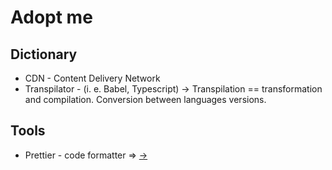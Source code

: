 # Adopt me

## Dictionary
- CDN - Content Delivery Network
- Transpilator - (i. e. Babel, Typescript) -> Transpilation == transformation and compilation. Conversion between languages versions.


## Tools
- Prettier - code formatter => [→](https://www.npmjs.com/package/prettier)